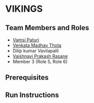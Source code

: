 # VIKINGS

## Team Members and Roles

* [Vamsi Paturi](https://github.com/vamsi-paturi/CIS641-HW2-paturi)
* [Venkata Madhav Thota](https://github.com/thotave/CIS641-HW2-THOTA)
* Dilip kumar Vavilapalli
* [Vaishnavi Prakash Rasane](https://github.com/VaishnaviRasane/CIS641-HW2-Rasane)
* Member 3 (Role 5, Role 6)

## Prerequisites

## Run Instructions
